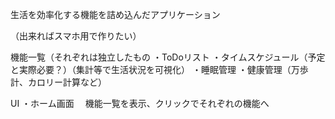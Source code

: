生活を効率化する機能を詰め込んだアプリケーション

（出来ればスマホ用で作りたい）

機能一覧（それぞれは独立したもの
・ToDoリスト
・タイムスケジュール（予定と実際必要？）（集計等で生活状況を可視化）
・睡眠管理
・健康管理（万歩計、カロリー計算など）

UI
・ホーム画面
　機能一覧を表示、クリックでそれぞれの機能へ


